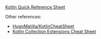 [Kotlin Quick Reference Sheet
](https://htmlpreview.github.io/?https://github.com/karmakaze/kotlin-quickref/blob/master/index.html)

Other references:

* [HugoMatilla/KotlinCheatSheet](https://github.com/HugoMatilla/KotlinCheatSheet/blob/master/readme.md)</li>
* [Kotlin Collection Extensions Cheat Sheet](https://www.cheatography.com/xantier/cheat-sheets/kotlin-collection-extensions/)
